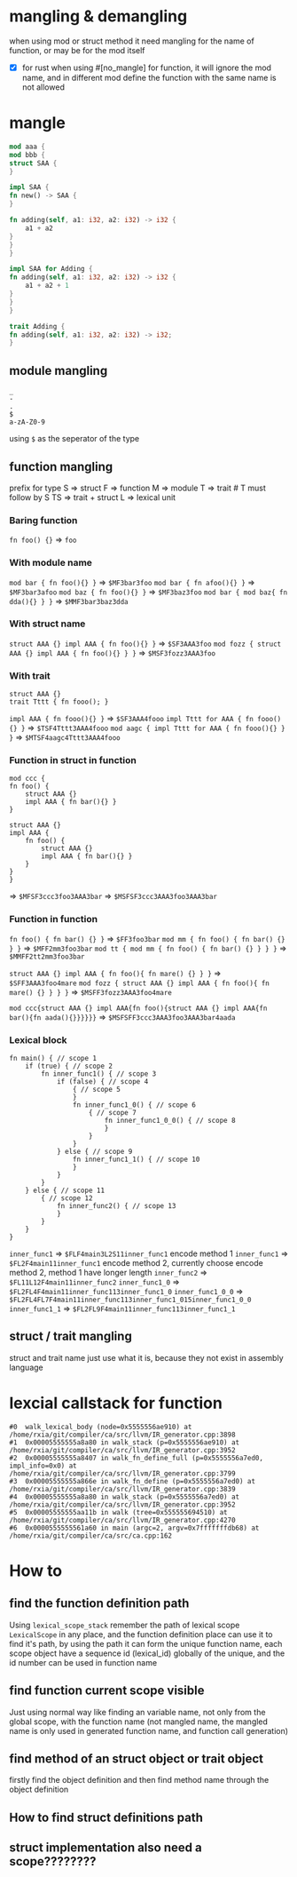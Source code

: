 # mangling & demangling
when using mod or struct method it need mangling for the name of function, or may be for the mod itself

- [x] for rust when using #[no_mangle] for function, it will ignore the mod name, and in different mod define the function with the same name is not allowed

# mangle
```rust
mod aaa {
mod bbb {
struct SAA {
}

impl SAA {
fn new() -> SAA {
}

fn adding(self, a1: i32, a2: i32) -> i32 {
	a1 + a2
}
}
}

impl SAA for Adding {
fn adding(self, a1: i32, a2: i32) -> i32 {
	a1 + a2 + 1
}
}
}

trait Adding {
fn adding(self, a1: i32, a2: i32) -> i32;
}
```

## module mangling
```
_
-
.
$
a-zA-Z0-9
```
using `$` as the seperator of the type
## function mangling
prefix for type
S => struct
F => function
M => module
T => trait # T must follow by S
TS => trait + struct
L => lexical unit

### Baring function
`fn foo() {}` => `foo`

### With module name
`mod bar { fn foo(){} }` => `$MF3bar3foo`
`mod bar { fn afoo(){} }` => `$MF3bar3afoo`
`mod baz { fn foo(){} }` => `$MF3baz3foo`
`mod bar { mod baz{ fn dda(){} } }` => `$MMF3bar3baz3dda`

### With struct name
`struct AAA {} impl AAA { fn foo(){} }` => `$SF3AAA3foo`
`mod fozz { struct AAA {} impl AAA { fn foo(){} } }` => `$MSF3fozz3AAA3foo`

### With trait
```
struct AAA {}
trait Tttt { fn fooo(); }
```
`impl AAA { fn fooo(){} }` => `$SF3AAA4fooo`
`impl Tttt for AAA { fn fooo(){} }` => `$TSF4Tttt3AAA4fooo`
`mod aagc { impl Tttt for AAA { fn fooo(){} } }` => `$MTSF4aagc4Tttt3AAA4fooo`

### Function in struct in function
```
mod ccc {
fn foo() { 
	struct AAA {}
	impl AAA { fn bar(){} }
}

struct AAA {}
impl AAA {
	fn foo() {
		struct AAA {}
		impl AAA { fn bar(){} }
	} 
}
}
```
=> `$MFSF3ccc3foo3AAA3bar`
=> `$MSFSF3ccc3AAA3foo3AAA3bar`

### Function in function
`fn foo() { fn bar() {} }` => `$FF3foo3bar`
`mod mm { fn foo() { fn bar() {} } }` => `$MFF2mm3foo3bar`
`mod tt { mod mm { fn foo() { fn bar() {} } } }` => `$MMFF2tt2mm3foo3bar`

`struct AAA {} impl AAA { fn foo(){ fn mare() {} } }` => `$SFF3AAA3foo4mare`
`mod fozz { struct AAA {} impl AAA { fn foo(){ fn mare() {} } } }` => `$MSFF3fozz3AAA3foo4mare`

`mod ccc{struct AAA {} impl AAA{fn foo(){struct AAA {} impl AAA{fn bar(){fn aada(){}}}}}}` => `$MSFSFF3ccc3AAA3foo3AAA3bar4aada`

### Lexical block
```
fn main() { // scope 1
	if (true) { // scope 2
		fn inner_func1() { // scope 3
			if (false) { // scope 4
				{ // scope 5
				}
				fn inner_func1_0() { // scope 6
					{ // scope 7
						fn inner_func1_0_0() { // scope 8
						}
					}
				}
			} else { // scope 9
				fn inner_func1_1() { // scope 10
				}
			}
		}
	} else { // scope 11
		{ // scope 12
			fn inner_func2() { // scope 13
			}
		}
	}
}
```
`inner_func1` => `$FLF4main3L2S11inner_func1` encode method 1
`inner_func1` => `$FL2F4main11inner_func1` encode method 2, currently choose encode method 2, method 1 have longer length
`inner_func2` => `$FL11L12F4main11inner_func2`
`inner_func1_0` => `$FL2FL4F4main11inner_func113inner_func1_0`
`inner_func1_0_0` => `$FL2FL4FL7F4main11inner_func113inner_func1_015inner_func1_0_0`
`inner_func1_1` => `$FL2FL9F4main11inner_func113inner_func1_1`

## struct / trait mangling
struct and trait name just use what it is, because they not exist in assembly language

# lexcial callstack for function
```
#0  walk_lexical_body (node=0x5555556ae910) at /home/rxia/git/compiler/ca/src/llvm/IR_generator.cpp:3898
#1  0x00005555555a8a80 in walk_stack (p=0x5555556ae910) at /home/rxia/git/compiler/ca/src/llvm/IR_generator.cpp:3952
#2  0x00005555555a8407 in walk_fn_define_full (p=0x5555556a7ed0, impl_info=0x0) at /home/rxia/git/compiler/ca/src/llvm/IR_generator.cpp:3799
#3  0x00005555555a866e in walk_fn_define (p=0x5555556a7ed0) at /home/rxia/git/compiler/ca/src/llvm/IR_generator.cpp:3839
#4  0x00005555555a8a80 in walk_stack (p=0x5555556a7ed0) at /home/rxia/git/compiler/ca/src/llvm/IR_generator.cpp:3952
#5  0x00005555555aa11b in walk (tree=0x555555694510) at /home/rxia/git/compiler/ca/src/llvm/IR_generator.cpp:4270
#6  0x0000555555561a60 in main (argc=2, argv=0x7fffffffdb68) at /home/rxia/git/compiler/ca/src/ca.cpp:162
```

# How to 
## find the function definition path
Using `lexical_scope_stack` remember the path of lexical scope `LexicalScope` in any place, and the function definition place can use it to find it's path, by using the path it can form the unique function name, each scope object have a sequence id (lexical_id) globally of the unique, and the id number can be used in function name

## find function current scope visible
Just using normal way like finding an variable name, not only from the global scope, with the function name (not mangled name, the mangled name is only used in generated function name, and function call generation)

## find method of an struct object or trait object
firstly find the object definition and then find method name through the object definition

## How to find struct definitions path

## struct implementation also need a scope????????

